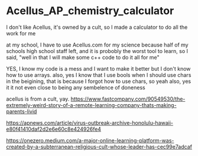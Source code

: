 # Acellus_AP_chemistry_calculator
I don't like Acellus, it's owned by a cult, so I made a calculator to do all the work for me

at my school, I have to use Acellus.com for my science because half of my schools high school staff left, and it is probobly the worst tool to learn, so I said, "well in that
I will make some c++ code to do it all for me"

YES, I know my code is a mess and I want to make it better but I don't know how to use arrays. 
also, yes I know that I use bools when I should use chars in the beigining, that is because I forgot how to use chars, so yeah
also, yes it it not even close to being any sembelence of doneness








acellus is from a cult, yay.
https://www.fastcompany.com/90549530/the-extremely-weird-story-of-a-remote-learning-company-thats-making-parents-livid

https://apnews.com/article/virus-outbreak-archive-honolulu-hawaii-e80f41410daf2d2e6e60c8e424926fe4

https://onezero.medium.com/a-major-online-learning-platform-was-created-by-a-subterranean-religious-cult-whose-leader-has-cec99e7adcaf

